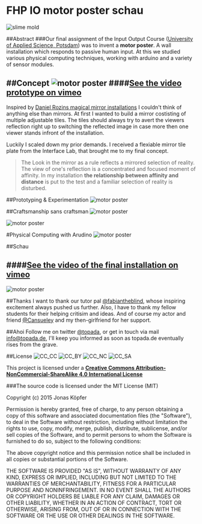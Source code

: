 FHP IO motor poster schau
======

![slime mold](http://topada.hercules.uberspace.de/d_fhp/io/doc/03_motor_poster/io3_0.png)

##Abstract
###Our final assignment of the Input Output Course ([University of Applied Science, Potsdam](http://www.fh-potsdam.de/)) was to invent a **motor poster**. A wall installation which responds to passive human input. At this we studied various physical computing techniques, working with arduino and a variety of sensor modules.

##Concept
![motor poster](http://topada.hercules.uberspace.de/d_fhp/io/doc/03_motor_poster/io3_6.png)
####[See the video prototype on vimeo](https://vimeo.com/130937774)
----

Inspired by [Daniel Rozins magical mirror installations](http://www.smoothware.com/danny/) I couldn't think of anything else than mirrors. At first I wanted to build a mirror costisting of multiple adjustable tiles. The tiles should always try to avert the viewers reflection right up to switching the reflected image in case more then one viewer stands infront of the installation.

Luckily I scaled down my prior demands. I received a flexiable mirror tile plate from the Interface Lab, that brought me to my final concept.

>The Look in the mirror as a rule reflects a mirrored selection of reality. The view of one's reflection is a concentrated and focused moment of affinity. In my installation **the relationship between affinity and distance** is put to the test and a familiar selection of reality is disturbed.


##Prototyping & Experimentation
![motor poster](http://topada.hercules.uberspace.de/d_fhp/io/doc/03_motor_poster/io3_4.png)

##Craftsmanship sans craftsman
![motor poster](http://topada.hercules.uberspace.de/d_fhp/io/doc/03_motor_poster/io3_2.png)

![motor poster](http://topada.hercules.uberspace.de/d_fhp/io/doc/03_motor_poster/io3_3.png)

#Physical Computing with Arudino
![motor poster](http://topada.hercules.uberspace.de/d_fhp/io/doc/03_motor_poster/io3_1.png)



##Schau

####[See the video of the final installation on vimeo](https://vimeo.com/130937774)
----

![motor poster](http://topada.hercules.uberspace.de/d_fhp/io/doc/03_motor_poster/io3_5.png)

##Thanks
I want to thank our tutor pal [@fabiantheblind](https://github.com/fabiantheblind), whose inspiring excitement always pushed us further. Also, I have to thank my fellow students for their helping critisim and ideas. And of course my actor and friend [@Cansueley](http://twitter.com/cansueley) and my then-girlfriend for her support.

##Ahoi
Follow me on twitter [@topada](http://twitter.com/topada), or get in touch via mail [info@topada.de](mailto:info@topada.de), I'll keep you informed as soon as topada.de eventually rises from the grave.

##License
![CC_CC](http://creativecommons.org/wp-content/themes/creativecommons.org/images/chooser_cc.png)
![CC_BY](http://creativecommons.org/wp-content/themes/creativecommons.org/images/chooser_by.png)
![CC_NC](http://creativecommons.org/wp-content/themes/creativecommons.org/images/chooser_nc.png)
![CC_SA](http://creativecommons.org/wp-content/themes/creativecommons.org/images/chooser_sa.png)

This project is licensed under a [**Creative Commons Attribution-NonCommercial-ShareAlike 4.0 International License**](http://creativecommons.org/licenses/by-nc-sa/4.0/)

###The source code is licensed under the MIT License (MIT)

Copyright (c) 2015 Jonas Köpfer

Permission is hereby granted, free of charge, to any person obtaining a copy of this software and associated documentation files (the "Software"), to deal in the Software without restriction, including without limitation the rights to use, copy, modify, merge, publish, distribute, sublicense, and/or sell copies of the Software, and to permit persons to whom the Software is furnished to do so, subject to the following conditions:

The above copyright notice and this permission notice shall be included in all copies or substantial portions of the Software.

THE SOFTWARE IS PROVIDED "AS IS", WITHOUT WARRANTY OF ANY KIND, EXPRESS OR IMPLIED, INCLUDING BUT NOT LIMITED TO THE WARRANTIES OF MERCHANTABILITY, FITNESS FOR A PARTICULAR PURPOSE AND NONINFRINGEMENT. IN NO EVENT SHALL THE AUTHORS OR COPYRIGHT HOLDERS BE LIABLE FOR ANY CLAIM, DAMAGES OR OTHER LIABILITY, WHETHER IN AN ACTION OF CONTRACT, TORT OR OTHERWISE, ARISING FROM, OUT OF OR IN CONNECTION WITH THE SOFTWARE OR THE USE OR OTHER DEALINGS IN THE SOFTWARE.
